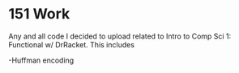 151 Work
=========

Any and all code I decided to upload related to Intro to Comp Sci 1: Functional w/ DrRacket.
This includes

-Huffman encoding
